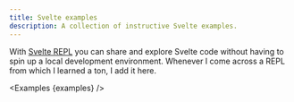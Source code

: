 ```yaml
---
title: Svelte examples
description: A collection of instructive Svelte examples.
---
```


<script context="module">
  export const prerender = true;

  export const load = async function ({ fetch, page }) {
    const res = await fetch('/svelte/examples.json');

    debugger;

    if (!res.ok) {
      return {
        status: res.status,
        error: new Error(`Not found: ${page.path}.`),
      };
    }

    const { examples } = await res.json();

    debugger;

    if (examples.length === 0) {
      return {
        status: 404,
        error: new Error(`Not found: ${page.path}.`),
      };
    }

    return {
      props: { examples },
    };
  };
</script>

<script>
  import Examples from '$lib/components/examples.svelte';

  export let examples;
</script>

With [Svelte REPL](https://svelte.dev/repl) you can share and explore Svelte
code without having to spin up a local development environment. Whenever I come
across a REPL from which I learned a ton, I add it here.

<Examples {examples} />
